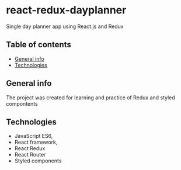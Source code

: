 # react-redux-dayplanner
Single day planner app using React.js and Redux

## Table of contents
* [General info](#general-info)
* [Technologies](#technologies)

## General info
The project was created for learning and practice of Redux and styled compontents


## Technologies
- JavaScript ES6,
- React framework,
- React Redux
- React Router
- Styled components 
